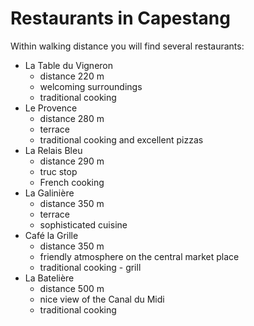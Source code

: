 # Restaurants in Capestang

Within walking distance you will find several restaurants:

* La Table du Vigneron 
  * distance 220 m
  * welcoming surroundings
  * traditional cooking
* Le Provence 
  * distance 280 m
  * terrace 
  * traditional cooking and excellent pizzas
* La Relais Bleu 
  * distance 290 m
  * truc stop
  * French cooking
* La Galinière 
  * distance 350 m
  * terrace
  * sophisticated cuisine
* Café la Grille
  * distance 350 m
  * friendly atmosphere on the central market place
  * traditional cooking - grill
* La Batelière 
  * distance 500 m
  * nice view of the Canal du Midi
  * traditional cooking